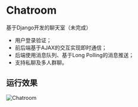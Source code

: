 # Chatroom
基于Django开发的聊天室（未完成）
- 用户登录验证；
- 前后端基于AJAX的交互实现即时通信；
- 后端使用消息队列、基于Long Polling的消息推送；
- 支持私聊及多人群聊。

## 运行效果
![Chatroom](http://ooaovpott.bkt.clouddn.com/Chat.png)
